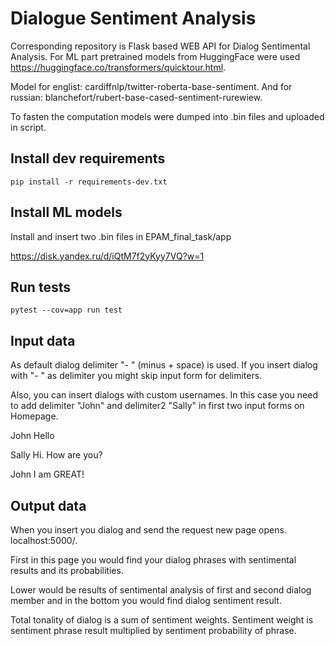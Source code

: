 # Dialogue Sentiment Analysis

Corresponding repository is Flask based WEB API for Dialog Sentimental Analysis.
For ML part pretrained models from HuggingFace were used https://huggingface.co/transformers/quicktour.html.

Model for englist: cardiffnlp/twitter-roberta-base-sentiment.
And for russian: blanchefort/rubert-base-cased-sentiment-rurewiew.

To fasten the computation models were dumped into .bin files and uploaded in script.

## Install dev requirements
`pip install -r requirements-dev.txt`

## Install ML models
Install and insert two .bin files in EPAM_final_task/app

https://disk.yandex.ru/d/iQtM7f2yKyy7VQ?w=1

## Run tests
`pytest --cov=app run test`

## Input data

As default dialog delimiter "- " (minus + space) is used. If you insert dialog with "- " as delimiter you might skip input form for delimiters.

Also, you can insert dialogs with custom usernames. In this case you need to add delimiter "John" and delimiter2 "Sally" in first two input forms on Homepage.

John Hello

Sally Hi. How are you?

John I am GREAT!


## Output data

When you insert you dialog and send the request new page opens. localhost:5000/<your dialog>.

First in this page you would find your dialog phrases with sentimental results and its probabilities.

Lower would be results of sentimental analysis of first and second dialog member and in the bottom you would find dialog sentiment result.

Total tonality of dialog is a sum of sentiment weights.
Sentiment weight is sentiment phrase result multiplied by sentiment probability of phrase.
